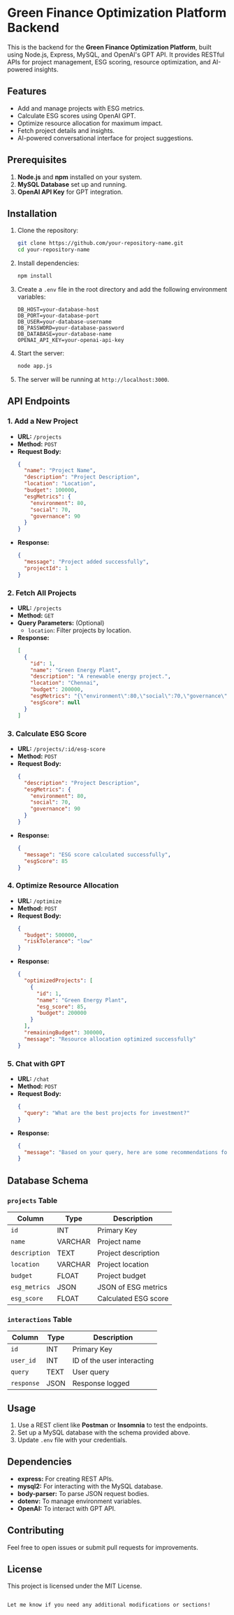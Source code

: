 
# Green Finance Optimization Platform Backend

This is the backend for the **Green Finance Optimization Platform**, built using Node.js, Express, MySQL, and OpenAI's GPT API. It provides RESTful APIs for project management, ESG scoring, resource optimization, and AI-powered insights.

## Features
- Add and manage projects with ESG metrics.
- Calculate ESG scores using OpenAI GPT.
- Optimize resource allocation for maximum impact.
- Fetch project details and insights.
- AI-powered conversational interface for project suggestions.

## Prerequisites
1. **Node.js** and **npm** installed on your system.
2. **MySQL Database** set up and running.
3. **OpenAI API Key** for GPT integration.

## Installation

1. Clone the repository:
   ```bash
   git clone https://github.com/your-repository-name.git
   cd your-repository-name
   ```

2. Install dependencies:
   ```bash
   npm install
   ```

3. Create a `.env` file in the root directory and add the following environment variables:
   ```env
   DB_HOST=your-database-host
   DB_PORT=your-database-port
   DB_USER=your-database-username
   DB_PASSWORD=your-database-password
   DB_DATABASE=your-database-name
   OPENAI_API_KEY=your-openai-api-key
   ```

4. Start the server:
   ```bash
   node app.js
   ```

5. The server will be running at `http://localhost:3000`.

## API Endpoints

### **1. Add a New Project**
- **URL:** `/projects`
- **Method:** `POST`
- **Request Body:**
  ```json
  {
    "name": "Project Name",
    "description": "Project Description",
    "location": "Location",
    "budget": 100000,
    "esgMetrics": {
      "environment": 80,
      "social": 70,
      "governance": 90
    }
  }
  ```
- **Response:**
  ```json
  {
    "message": "Project added successfully",
    "projectId": 1
  }
  ```

### **2. Fetch All Projects**
- **URL:** `/projects`
- **Method:** `GET`
- **Query Parameters:** (Optional)
  - `location`: Filter projects by location.
- **Response:**
  ```json
  [
    {
      "id": 1,
      "name": "Green Energy Plant",
      "description": "A renewable energy project.",
      "location": "Chennai",
      "budget": 200000,
      "esgMetrics": "{\"environment\":80,\"social\":70,\"governance\":90}",
      "esgScore": null
    }
  ]
  ```

### **3. Calculate ESG Score**
- **URL:** `/projects/:id/esg-score`
- **Method:** `POST`
- **Request Body:**
  ```json
  {
    "description": "Project Description",
    "esgMetrics": {
      "environment": 80,
      "social": 70,
      "governance": 90
    }
  }
  ```
- **Response:**
  ```json
  {
    "message": "ESG score calculated successfully",
    "esgScore": 85
  }
  ```

### **4. Optimize Resource Allocation**
- **URL:** `/optimize`
- **Method:** `POST`
- **Request Body:**
  ```json
  {
    "budget": 500000,
    "riskTolerance": "low"
  }
  ```
- **Response:**
  ```json
  {
    "optimizedProjects": [
      {
        "id": 1,
        "name": "Green Energy Plant",
        "esg_score": 85,
        "budget": 200000
      }
    ],
    "remainingBudget": 300000,
    "message": "Resource allocation optimized successfully"
  }
  ```

### **5. Chat with GPT**
- **URL:** `/chat`
- **Method:** `POST`
- **Request Body:**
  ```json
  {
    "query": "What are the best projects for investment?"
  }
  ```
- **Response:**
  ```json
  {
    "message": "Based on your query, here are some recommendations for sustainable investments."
  }
  ```

## Database Schema

### `projects` Table
| Column       | Type       | Description                 |
|--------------|------------|-----------------------------|
| `id`         | INT        | Primary Key                 |
| `name`       | VARCHAR    | Project name                |
| `description`| TEXT       | Project description         |
| `location`   | VARCHAR    | Project location            |
| `budget`     | FLOAT      | Project budget              |
| `esg_metrics`| JSON       | JSON of ESG metrics         |
| `esg_score`  | FLOAT      | Calculated ESG score        |

### `interactions` Table
| Column       | Type       | Description                 |
|--------------|------------|-----------------------------|
| `id`         | INT        | Primary Key                 |
| `user_id`    | INT        | ID of the user interacting  |
| `query`      | TEXT       | User query                  |
| `response`   | JSON       | Response logged             |

## Usage

1. Use a REST client like **Postman** or **Insomnia** to test the endpoints.
2. Set up a MySQL database with the schema provided above.
3. Update `.env` file with your credentials.

## Dependencies
- **express:** For creating REST APIs.
- **mysql2:** For interacting with the MySQL database.
- **body-parser:** To parse JSON request bodies.
- **dotenv:** To manage environment variables.
- **OpenAI:** To interact with GPT API.

## Contributing
Feel free to open issues or submit pull requests for improvements.

## License
This project is licensed under the MIT License.
```

Let me know if you need any additional modifications or sections!
